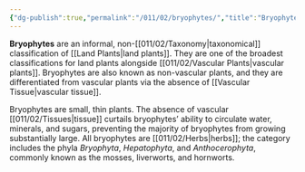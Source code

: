 ```yaml
---
{"dg-publish":true,"permalink":"/011/02/bryophytes/","title":"Bryophytes","tags":["BIOL412"],"created":"2024-09-26T13:45:04.070-07:00","updated":"2024-09-26T15:03:48.097-07:00"}
---
```


**Bryophytes** are an informal, non-[[011/02/Taxonomy\|taxonomical]] classification of [[Land Plants\|land plants]]. They are one of the broadest classifications for land plants alongside [[011/02/Vascular Plants\|vascular plants]]. Bryophytes are also known as non-vascular plants, and they are differentiated from vascular plants via the absence of [[Vascular Tissue\|vascular tissue]].

Bryophytes are small, thin plants. The absence of vascular [[011/02/Tissues\|tissue]] curtails bryophytes’ ability to circulate water, minerals, and sugars, preventing the majority of bryophytes from growing substantially large. All bryophytes are [[011/02/Herbs\|herbs]]; the category includes the phyla *Bryophyta*, *Hepatophyta*, and *Anthocerophyta*, commonly known as the mosses, liverworts, and hornworts.